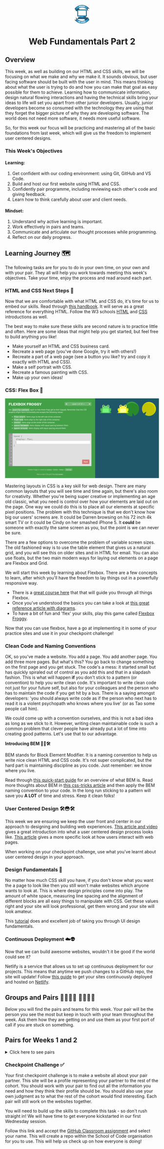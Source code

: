 <div align="center">
    <img alt="School of Code" src="./images/soc-logo.png" width="60" />
</div>
<h1 align="center">
  Web Fundamentals Part 2
</h1>

## Overview

This week, as well as building on our HTML and CSS skills, we will be focusing on what we make and why we make it. It sounds obvious, but user facing software should be built with the user in mind. This means thinking about what the user is trying to do and how you can make that goal as easy possible for them to achieve. Learning how to communicate information, design natural flowing interactions and having the technical skills bring your ideas to life will set you apart from other junior developers. Usually, junior developers become so consumed with the technology they are using that they forget the bigger picture of why they are developing software. The world does not need more software, it needs more useful software.

So, for this week our focus will be practicing and mastering all of the basic foundations from last week, which will give us the freedom to implement user centered designs.

### This Week's Objectives

#### Learning:

1. Get confident with our coding environment: using Git, GitHub and VS Code.
2. Build and host our first website using HTML and CSS.
3. Confidently pair programme, including reviewing each other's code and giving feedback.
4. Learn how to think carefully about user and client needs.

#### Mindset:

1. Understand why active learning is important.
2. Work effectively in pairs and teams.
3. Communicate and articulate our thought processes while programming.
4. Reflect on our daily progress.

## Learning Journey 🗺

The following tasks are for you to do in your own time, on your own and with your pair. They all will help you work towards meeting this week's objectives. Take your time, enjoy the process and read around each part.

### HTML and CSS Next Steps 👣

Now that we are comfortable with what HTML and CSS do, it's time for us to embed our skills. Read through [this handbook](https://www.freecodecamp.org/news/the-html-handbook/). It will serve as a great reference for everything HTML. Follow the W3 schools [HTML](https://www.w3schools.com/html/default.asp) and [CSS](https://www.w3schools.com/css/default.asp) introductions as well.

The best way to make sure these skills are second nature is to practice little and often. Here are some ideas that might help you get started, but feel free to build anything you like!

- Make yourself an HTML and CSS business card.
- Recreate a web page (you've done Google, try it with others!)
- Recreate a part of a web page (see a button you like? try and copy it exactly with HTML and CSS).
- Make a self portrait with CSS.
- Recreate a famous painting with CSS.
- Make up your own ideas!

### CSS: Flex Box 💪

![](./images/froggy.png)

Mastering layouts in CSS is a key skill for web design. There are many common layouts that you will see time and time again, but there's also room for creativity. Whether you're being super creative or implementing an age old classic, what you need is control over how your elements are laid out on the page. One way we could do this is to place all our elements at specific pixel positions. The problem with this technique is that we don't know how big our users' screens are. It could be Darren browsing on his 72 inch 4k smart TV or it could be Cindy on her smashed iPhone 5. It **could** be someone with exactly the same screen as you, but the point is we can never be sure.

There are a few options to overcome the problem of variable screen sizes. The old fashioned way is to use the table element that gives us a natural grid, and you will see this on older sites and in HTML for email. You can also use floats, but the two main modern ways for laying out elements on a page are Flexbox and Grid.

We will start this week by learning about Flexbox. There are a few concepts to learn, after which you'll have the freedom to lay things out in a powerfully responsive way.

- There is a [great course here](https://flexbox.io/) that that will guide you through all things Flexbox.
- Once you've understood the basics you can take a look at [this great reference article with diagrams](https://css-tricks.com/snippets/css/a-guide-to-flexbox/).
- To have a bit of fun and 'flex' your skills, play this game called [Flexbox Froggy](https://flexboxfroggy.com/).

Now that you can use flexbox, have a go at implementing it in some of your practice sites and use it in your checkpoint challenge!

### Clean Code and Naming Conventions

OK, so you've made a website. You add a page. You add another page. You add three more pages. But what's this? You go back to change something on the first page and you get stuck. The code's a mess: it started small but has quickly spiraled out of control as you add this and that in a slapdash fashion. This is what will happen **if** you don't stick to a pattern (or convention) to help you write clean code. It's important to write clean code not just for your future self, but also for your colleagues and the person who has to maintain the code if you get hit by a bus. There is a saying amongst developers: 'you should always write code as if the person who next has to read it is a violent psychopath who knows where you live' (or as Tao some people call him).

We could come up with a convention ourselves, and this is not a bad idea as long as we stick to it. However, writing clean maintainable code is such a common problem that clever people have already put a lot of time into creating good patterns. Let's use that to our advantage.

**Introducing BEM 🧱🔥🛠**

BEM stands for Block Element Modifier. It is a naming convention to help us write nice clean HTML and CSS code. It's not super complicated, but the hard part is maintaining discipline as you code. Just remember: we know where you live.

Read through [this quick-start guide](https://en.bem.info/methodology/quick-start/) for an overview of what BEM is. Read more thoughts about BEM in [this css-tricks article](https://css-tricks.com/bem-101/) and then apply the BEM naming convention to your code. In the long run sticking to a pattern will save you **A LOT** of time and stress. Keep it clean folks!

### User Centered Design 🛠😳🛠

This week we are ensuring we keep the user front and center in our approach to designing and building web experiences. [This article and video](https://www.interaction-design.org/literature/topics/user-centered-design) gives a great introduction into what a user centered design process looks like. [This article](https://www.smashingmagazine.com/2008/01/10-principles-of-effective-web-design/) gives a more specific look at how users interact with web pages.

When working on your checkpoint challenge, use what you've learnt about user centered design in your approach.

### Design Fundamentals 📐

No matter how much CSS skill you have, if you don't know what you want the a page to look like then you still won't make websites which anyone wants to look at. This is where design principles come into play. The amount of white space, measuring line spacing and the alignment of different blocks are all easy things to manipulate with CSS. Get these values right and your site will look professional, get them wrong and your site will look amateur.

This [tutorial](https://scrimba.com/learn/design) does and excellent job of taking you through UI design fundamentals.

### Continuous Deployment ☁️👽

Now that we can build awesome websites, wouldn't it be good if the world could see it?

Netlify is a service that allows us to set up continuous deployment for our projects. This means that anytime we push changes to a GitHub repo, the site will update! Follow [this guide](https://www.netlify.com/blog/2016/10/27/a-step-by-step-guide-deploying-a-static-site-or-single-page-app/) to get your sites continuously deployed and hosted on [Netlify](https://www.netlify.com/).

## Groups and Pairs 👩‍💻👨‍💻 👩‍💻👨‍💻

Below you will find the pairs and teams for this week. Your pair will be the person you see the most but keep in touch with your team throughout the week. Ask them how they are getting on and use them as your first port of call if you are stuck on something.

## Pairs for Weeks 1 and 2

<details>
<summary>Click here to see pairs</summary>

| Pair | Team |                                             |
| ---- | ---- | ------------------------------------------- |
| 1    | A    | Tom Walker & Gurmukh Chandan                |
| 2    | A    | Rebecca Floyd & Sara Mohamoud               |
| 3    | B    | Sellanni McKenzie & Jamie Hannah            |
| 4    | B    | Amina Muhammad & Toby Smith                 |
| 5    | C    | Rumaanah Ellahi & Emilio Comiling           |
| 6    | C    | Lewis Murray & Catherine Butler             |
| 7    | D    | Kate Harrison & Alina Savin                 |
| 8    | D    | Becks Maybury & Nancy Echefu                |
| 9    | E    | Kelly Ryan & Muna Fidow                     |
| 10   | E    | Wiktor Nowicki & Merlin Jones               |
| 11   | F    | Helena Archer & Jack Browne                 |
| 12   | F    | Maryam Dar & Yonis Elmi                     |
| 13   | G    | Clarisse Leduc & Jubair Ahmed               |
| 14   | G    | Natalie Pinnock & Ines Perez                |
| 15   | H    | Rachel Haynes & Umar Begg                   |
| 16   | H    | Asfand Khan & Amdadur Rahman                |
| 17   | I    | Tania Yeromiyan & Jade Phipps               |
| 18   | I    | Claudiu Manta & Shola Quadri                |
| 19   | J    | Yasmin Mohamud & Jordan Linton & Ryan Brown |

</details>

### Checkpoint Challenge ✅

Your first checkpoint challenge is to make a website all about your pair partner. This site will be a profile representing your partner to the rest of the cohort. You should work with your pair to find out all the information you need and how they think their profile should be. You should also use your own judgment as to what the rest of the cohort would find interesting. Each pair will still work on the websites together.

You will need to build up the skills to complete this task - so don't rush straight in! We will have time to get everyone kickstarted in our first Wednesday session.

Follow this link and accept the [GitHub Classroom assignment](https://classroom.github.com/a/xDDHnM-e) and select your name. This will create a repo within the School of Code organisation for you to use. This will help us check up on how everyone is doing!
